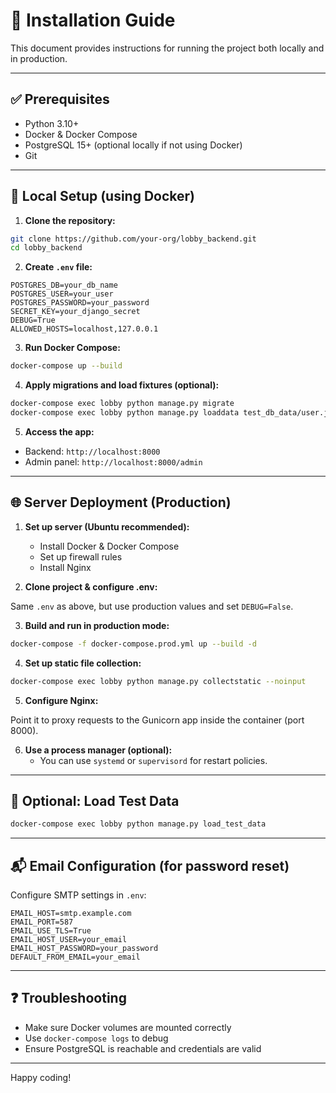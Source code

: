 # 🚀 Installation Guide

This document provides instructions for running the project both locally and in production.

---

## ✅ Prerequisites

- Python 3.10+
- Docker & Docker Compose
- PostgreSQL 15+ (optional locally if not using Docker)
- Git

---

## 🔧 Local Setup (using Docker)

1. **Clone the repository:**

```bash
git clone https://github.com/your-org/lobby_backend.git
cd lobby_backend
```

2. **Create `.env` file:**

```env
POSTGRES_DB=your_db_name
POSTGRES_USER=your_user
POSTGRES_PASSWORD=your_password
SECRET_KEY=your_django_secret
DEBUG=True
ALLOWED_HOSTS=localhost,127.0.0.1
```

3. **Run Docker Compose:**

```bash
docker-compose up --build
```

4. **Apply migrations and load fixtures (optional):**

```bash
docker-compose exec lobby python manage.py migrate
docker-compose exec lobby python manage.py loaddata test_db_data/user.json
```

5. **Access the app:**

- Backend: `http://localhost:8000`
- Admin panel: `http://localhost:8000/admin`

---

## 🌐 Server Deployment (Production)

1. **Set up server (Ubuntu recommended):**
   - Install Docker & Docker Compose
   - Set up firewall rules
   - Install Nginx

2. **Clone project & configure .env:**

Same `.env` as above, but use production values and set `DEBUG=False`.

3. **Build and run in production mode:**

```bash
docker-compose -f docker-compose.prod.yml up --build -d
```

4. **Set up static file collection:**

```bash
docker-compose exec lobby python manage.py collectstatic --noinput
```

5. **Configure Nginx:**

Point it to proxy requests to the Gunicorn app inside the container (port 8000).

6. **Use a process manager (optional):**
   - You can use `systemd` or `supervisord` for restart policies.

---

## 🧪 Optional: Load Test Data

```bash
docker-compose exec lobby python manage.py load_test_data
```

---

## 📬 Email Configuration (for password reset)

Configure SMTP settings in `.env`:

```env
EMAIL_HOST=smtp.example.com
EMAIL_PORT=587
EMAIL_USE_TLS=True
EMAIL_HOST_USER=your_email
EMAIL_HOST_PASSWORD=your_password
DEFAULT_FROM_EMAIL=your_email
```

---

## ❓ Troubleshooting

- Make sure Docker volumes are mounted correctly
- Use `docker-compose logs` to debug
- Ensure PostgreSQL is reachable and credentials are valid

---

Happy coding!